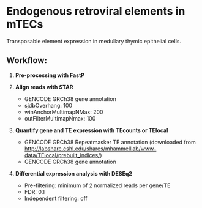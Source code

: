 # Endogenous retroviral elements in mTECs
Transposable element expression in medullary thymic epithelial cells.

## Workflow:

1. **Pre-processing with FastP**

2. **Align reads with STAR**
    + GENCODE GRCh38 gene annotation
    + sjdbOverhang: 100
    + winAnchorMultimapNMax: 200
    + outFilterMultimapNmax: 100
    
3. **Quantify gene and TE expression with TEcounts or TElocal**
    + GENCODE GRCh38 Repeatmasker TE annotation (downloaded from http://labshare.cshl.edu/shares/mhammelllab/www-data/TElocal/prebuilt_indices/)
    + GENCODE GRCh38 gene annotation
    
4. **Differential expression analysis with DESEq2**
    + Pre-filtering: minimum of 2 normalized reads per gene/TE
    + FDR: 0.1
    + Independent filtering: off
